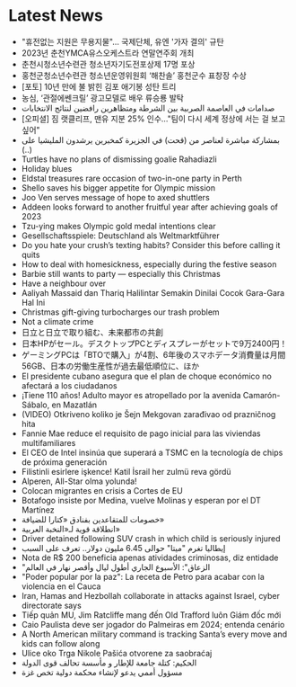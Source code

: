# Latest News
-  "휴전없는 지원은 무용지물"… 국제단체, 유엔 '가자 결의' 규탄
-  2023년 춘천YMCA유스오케스트라 연말연주회 개최
-  춘천시청소년수련관 청소년자기도전포상제 17명 포상
-  홍천군청소년수련관 청소년운영위원회 ‘해찬솔’ 홍천군수 표창장 수상
-  [포토] 10년 만에 불 밝힌 김포 애기봉 성탄 트리
-  농심, ‘관절에쎈크릴’ 광고모델로 배우 류승룡 발탁
-  صدامات في العاصمة الصربية بين الشرطة ومتظاهرين رافضين لنتائج الانتخابات
-  [오피셜] 짐 랫클리프, 맨유 지분 25% 인수…"팀이 다시 세계 정상에 서는 걸 보고 싶어"
-  بمشاركة مباشرة لعناصر من (قحت) في الجزيرة كمخبرين يرشدون المليشيا على (..)
-  Turtles have no plans of dismissing goalie Rahadiazli
-  Holiday blues
-  Eldstal treasures rare occasion of two-in-one party in Perth
-  Shello saves his bigger appetite for Olympic mission
-  Joo Ven serves message of hope to axed shuttlers
-  Addeen looks forward to another fruitful year after achieving goals of 2023
-  Tzu-ying makes Olympic gold medal intentions clear
-  Gesellschaftsspiele: Deutschland als Weltmarktführer
-  Do you hate your crush’s texting habits? Consider this before calling it quits
-  How to deal with homesickness, especially during the festive season
-  Barbie still wants to party — especially this Christmas
-  Have a neighbour over
-  Aaliyah Massaid dan Thariq Halilintar Semakin Dinilai Cocok Gara-Gara Hal Ini
-  Christmas gift-giving turbocharges our trash problem
-  Not a climate crime
-  日立と日立で取り組む、未来都市の共創
-  日本HPがセール。デスクトップPCとディスプレーがセットで9万2400円！
-  ゲーミングPCは「BTOで購入」が4割、6年後のスマホデータ消費量は月間56GB、日本の労働生産性が過去最低順位に、ほか
-  El presidente cubano asegura que el plan de choque económico no afectará a los ciudadanos
-  ¡Tiene 110 años! Adulto mayor es atropellado por la avenida Camarón-Sábalo, en Mazatlán
-  (VIDEO) Otkriveno koliko je Šejn Mekgovan zarađivao od prazničnog hita
-  Fannie Mae reduce el requisito de pago inicial para las viviendas multifamiliares
-  El CEO de Intel insinúa que superará a TSMC en la tecnología de chips de próxima generación
-  Filistinli esirlere işkence! Katil İsrail her zulmü reva gördü
-  Alperen, All-Star olma yolunda!
-  Colocan migrantes en crisis a Cortes de EU
-  Botafogo insiste por Medina, vuelve Molinas y esperan por el DT Martínez
-  خصومات للمتقاعدين بفنادق «كتارا للضيافة»
-  انطلاقة قوية لـ«النخبة العربية»
-  Driver detained following SUV crash in which child is seriously injured
-  إيطاليا تغرم "ميتا" حوالى 6.45 مليون دولار.. تعرف على السبب
-  Nota de R$ 200 beneficia apenas atividades criminosas, diz entidade
-  "الزعاق": الأسبوع الجاري أطول ليال وأقصر نهار في العالم
-  "Poder popular por la paz": La receta de Petro para acabar con la violencia en el Cauca
-  Iran, Hamas and Hezbollah collaborate in attacks against Israel, cyber directorate says
-  Tiếp quản MU, Jim Ratcliffe mang đến Old Trafford luôn Giám đốc mới
-  Caio Paulista deve ser jogador do Palmeiras em 2024; entenda cenário
-  A North American military command is tracking Santa’s every move and kids can follow along
-  Ulice oko Trga Nikole Pašića otvorene za saobraćaj
-  الحكيم: كتلة جامعة للإطار و مأسسة تحالف قوى الدولة
-  مسؤول أممي يدعو لإنشاء محكمة دولية تخص غزة
